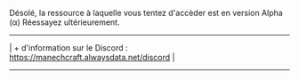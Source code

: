 Désolé, la ressource à laquelle vous tentez d'accèder est en version Alpha (α)
Réessayez ultérieurement.
 _______________________________________________________________________________
| + d'information sur le Discord : https://manechcraft.alwaysdata.net/discord |
 _______________________________________________________________________________
